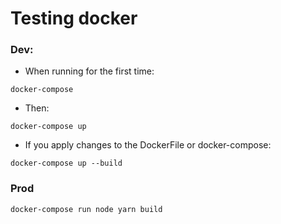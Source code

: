 # Testing docker

### Dev:

- When running for the first time:

```
docker-compose
```

- Then:

```
docker-compose up
```

- If you apply changes to the DockerFile or docker-compose:

```
docker-compose up --build
```

### Prod

```
docker-compose run node yarn build
```
